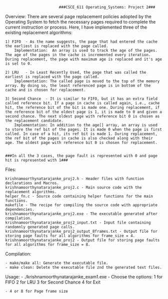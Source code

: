                             ###CSCE_611 Operating_Systems: Project 2###

Overview:
    There are several page replacement policies adopted by the Operating System to fetch the necessary pages required to complete the current instruction or process. Here, I have implemented three of the existing replacement algorithms:

    1) FIFO  - As the name suggests, the page that had entered the cache the earliest is replaced with the page called.
        Implementation:  An array is used to track the age of the pages. The age of the pages in the cache is incremented every iteration. During replacement, the page with maximum age is replaced and it's age is set to 0.

    2) LRU   - In Least Recently Used, the page that was called the earliest is replaced with the page called.
        Implementation: The called page is moved to the top of the memory array. By doing so, the least referenced page is in bottom of the cache and is chosen for replacement.

    3) Second Chance  - It is similar to FIFO, but it has an extra field called reference bit. If a page in cache is called again, i.e., cache hit, the reference bit of the bit is made one. During replacement, if the reference bit of the oldest page is 1, it is made to 0 and given a second chance. The next oldest page with reference bit 0 is chosen as the replacement candidate.
        Implementation: In addition to the age[] array, an array is used to store the ref bit of the pages. It is made 0 when the page is first called. In case of a hit, its ref bit is made 1. During replacement, the ref bit of the pages in cache is also checked along with their age. The oldest page with reference bit 0 is chosen for replacement.
	

	###In all the 3 cases, the page fault is represented with 0 and page hit is represented with 1###

Files:

    krishnamoorthynatarajanke_proj2.h - Header files with function declarations and Macros.
    krishnamoorthynatarajanke_proj2.c - Main source code with the replacement algorithms.
    helper_fn.c - Source code containing helper functions for the main functions.
    makefile - The recipe for compiling the source code with appropriate dependencies.
    krishnamoorthynatarajanke_proj2.exe - The executable generated after compilation.
    krishnamoorthynatarajanke_proj2_input.txt - Input file containing randomnly generated page calls.
    krishnamoorthynatarajanke_proj2_output_8frames.txt - Output file for storing page faults for all algorithms for frame_size = 4.
    krishnamoorthynatarajanke_proj2 - Output file for storing page faults for all algorithms for frame_size = 8.

Compilation:

    - make/make all: Generate the executable file.
    - make clean: Delete the executable file znd the generated text files.

Usage:
    - ./krishnamoorthynatarajanke_exam1.exe
    - Choose the options:
        1 for FIFO
        2 for LRU
        3 for Second Chance
        4 for Exit

    - 4 or 8 for Page frame size
